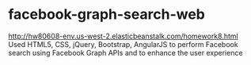 # facebook-graph-search-web
http://hw80608-env.us-west-2.elasticbeanstalk.com/homework8.html<br/>
Used HTML5, CSS, jQuery, Bootstrap, AngularJS to perform Facebook search using Facebook Graph APIs and to enhance the user experience

